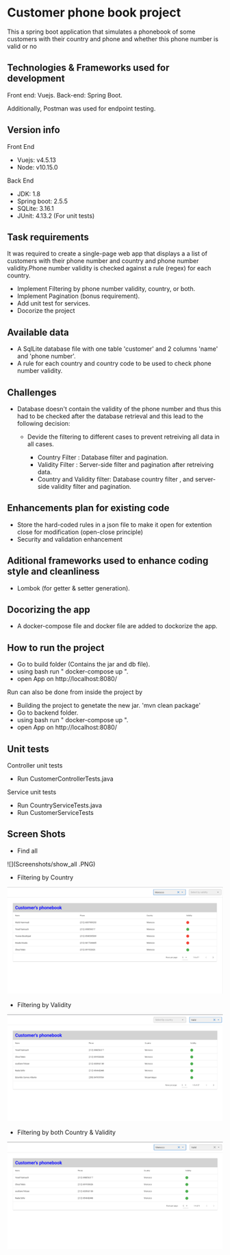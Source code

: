 # Customer phone book project

This a spring boot application that simulates a phonebook of some customers with their country and phone and whether this phone number is valid or no

## Technologies & Frameworks used for development

Front end: Vuejs.
Back-end: Spring Boot.

Additionally, Postman was used for endpoint testing.

## Version info

Front End
* Vuejs: v4.5.13
* Node: v10.15.0

Back End
* JDK: 1.8
* Spring boot: 2.5.5
* SQLite: 3.16.1
* JUnit: 4.13.2 (For unit tests)

## Task requirements

It was required to create a single-page web app that displays a a list of customers with their phone number and country and phone number validity.Phone number validity is checked against a rule (regex) for each country.

* Implement Filtering by phone number validity, country, or both.
* Implement Pagination (bonus requirement).
* Add unit test for services.
* Docorize the project

## Available data

* A SqlLite database file with one table 'customer' and 2 columns 'name' and 'phone number'.
* A rule for each country and country code to be used to check phone number validity.

## Challenges

* Database doesn't contain the validity of the phone number and thus this had to be checked after the database retrieval and this lead to the following decision:
  * Devide the filtering to different cases to prevent retreiving all data in all cases. 

    * Country Filter : Database filter and pagination.
    * Validity Filter : Server-side filter and pagination after retreiving data.
    * Country and Validity filter: Database country filter , and server-side validity filter and pagination.

## Enhancements plan for existing code

* Store the hard-coded rules in a json file to make it open for extention close for modification (open-close principle) 
* Security and validation enhancement 

## Aditional frameworks used to enhance coding style and cleanliness

* Lombok (for getter & setter generation).

## Docorizing the app
* A docker-compose file and docker file are added to dockorize the app.

## How to run the project 

* Go to build folder (Contains the jar and db file).
* using bash run " docker-compose up ".
* open App on http://localhost:8080/

Run can also be done from inside the project by 

* Building the project to genetate the new jar. 'mvn clean package'
* Go to backend folder.
* using bash run " docker-compose up ".
* open App on http://localhost:8080/

## Unit tests

Controller unit tests

* Run CustomerControllerTests.java

Service unit tests

* Run CountryServiceTests.java
* Run CustomerServiceTests

## Screen Shots

* Find all

![](Screenshots/show_all .PNG)

* Filtering by Country

![](Screenshots/Filter_by_country.PNG)

* Filtering by Validity

![](Screenshots/Filter_by_validity.PNG)

* Filtering by both Country & Validity

![](Screenshots/Filter_by_both.PNG)





